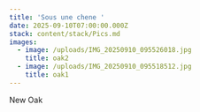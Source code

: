 ```yaml
---
title: 'Sous une chene '
date: 2025-09-10T07:00:00.000Z
stack: content/stack/Pics.md
images:
  - image: /uploads/IMG_20250910_095526018.jpg
    title: oak2
  - image: /uploads/IMG_20250910_095518512.jpg
    title: oak1
---
```


New Oak
